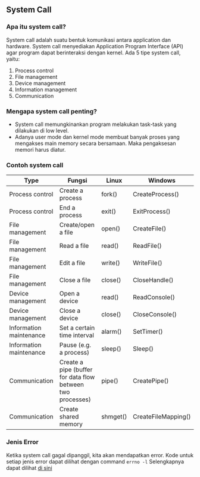 ## System Call

### Apa itu system call?
System call adalah suatu bentuk komunikasi antara application dan hardware. 
System call menyediakan Application Program Interface (API) agar program dapat berinteraksi dengan kernel.
Ada 5 tipe system call, yaitu:
1. Process control
2. File management
3. Device management
4. Information management
5. Communication

### Mengapa system call penting?
- System call memungkinankan program melakukan task-task yang dilakukan di low level.
- Adanya user mode dan kernel mode membuat banyak proses yang mengakses main memory secara bersamaan. Maka pengaksesan memori harus diatur.


### Contoh system call
Type | Fungsi | Linux | Windows
-----|--------|-------|--------
Process control	| Create a process | fork()	| CreateProcess()
Process control	| End a process	| exit()	| ExitProcess()
File management	| Create/open a file	| open()	| CreateFile()
File management	| Read a file	| read()	| ReadFile()
File management	| Edit a file	| write()	| WriteFile()
File management	| Close a file	| close()	| CloseHandle()
Device management	| Open a device	| read()	| ReadConsole()
Device management	| Close a device	| close()	| CloseConsole()
Information maintenance	| Set a certain time interval	| alarm()	| SetTimer()
Information maintenance	| Pause (e.g. a process)	| sleep()	| Sleep()
Communication	| Create a pipe (buffer for data flow between two processes)	| pipe()	| CreatePipe()
Communication	| Create shared memory	| shmget()	| CreateFileMapping()

### Jenis Error
Ketika system call gagal dipanggil, kita akan mendapatkan error. 
Kode untuk setiap jenis error dapat dilihat dengan command `errno -l`
Selengkapnya dapat dilihat 
[di sini](https://www-numi.fnal.gov/offline_software/srt_public_context/WebDocs/Errors/unix_system_errors.html)
